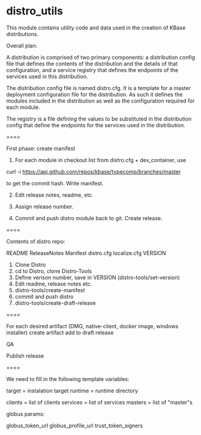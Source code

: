 distro_utils
============

This module contains utility code and data used in the creation of KBase distributions.

Overall plan:

A distribution is comprised of two primary components: a distribution config file
that defines the contents of the distribution and the details of that configuration, and
a service registry that defines the endpoints of the services used in this distribution.

The distribution config file is named distro.cfg. It is a template for a 
master deployment configuration file for the distribution. As such it defines 
the modules included in the distribution as well as the configuration required 
for each module. 

The registry is a file defining the values to be substituted in the distribution config
that define the endpoints for the services used in the distribution.

====

First phase: create manifest

1. For each module in checkout list from distro.cfg + dev_container, use

curl -i https://api.github.com/repos/kbase/typecomp/branches/master

to get the commit hash. Write manifest.

2. Edit release notes, readme, etc.

3. Assign release number.

4. Commit and push distro module back to git. Create release.

====

Contents of distro repo:

README
ReleaseNotes
Manifest
distro.cfg
localize.cfg
VERSION 

1. Clone Distro
2. cd to Distro, clone Distro-Tools
3. Define verison number, save in VERSION (distro-tools/set-version)
4. Edit readme, release notes etc.
5. distro-tools/create-manifest
6. commit and push distro
7. distro-tools/create-draft-release

==== 

For each desired artifact (DMG, native-client, docker image, windows installer)
    create artifact
    add to draft release

QA

Publish release

====


We need to fill in the following template variables:

target = instalation target
runtime = runtime directory

clients = list of clients
services = list of services
masters = list of "master"s

globus params:

globus_token_url
globus_profile_url
trust_token_signers

